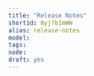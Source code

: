 ```yaml
---
title: "Release Notes"
shortid: Byj7bImWW
alias: release-notes
model: 
tags: 
node: 
draft: yes
--- 
```

 